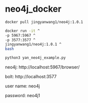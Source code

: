 # neo4j_docker


```bash
docker pull jingyanwang1/neo4j:1.0.1

docker run -it ^
-p 5967:5967 ^
-p 3577:3577 ^
jingyanwang1/neo4j:1.0.1 ^
bash

python3 yan_neo4j_example.py
```


neo4j: http://localhost:5967/browser/

bolt: http://localhost:3577

user name: neo4j

password: neo4j1
